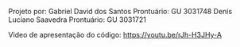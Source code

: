Projeto por:
  Gabriel David dos Santos     Prontuário: GU 3031748
  Denis Luciano Saavedra       Prontuário: GU 3031721

Video de apresentação do código: https://youtu.be/rJh-H3JHy-A
